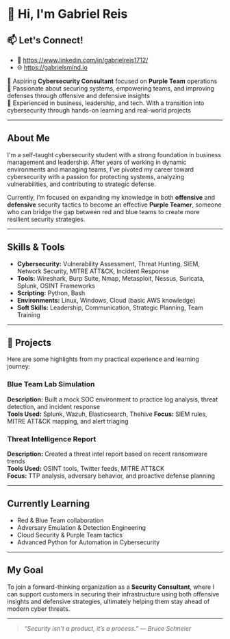 # 👋 Hi, I'm Gabriel Reis

## 📫 Let's Connect!

- 💼 https://www.linkedin.com/in/gabrielreis1712/
- 🌐 https://gabrielsmind.io


🎯 Aspiring **Cybersecurity Consultant** focused on **Purple Team** operations  
🔐 Passionate about securing systems, empowering teams, and improving defenses through offensive and defensive insights  
💼 Experienced in business, leadership, and tech. With a transition into cybersecurity through hands-on learning and real-world projects  

---

## About Me

I'm a self-taught cybersecurity student with a strong foundation in business management and leadership. After years of working in dynamic environments and managing teams, I’ve pivoted my career toward cybersecurity with a passion for protecting systems, analyzing vulnerabilities, and contributing to strategic defense.

Currently, I’m focused on expanding my knowledge in both **offensive** and **defensive** security tactics to become an effective **Purple Teamer**, someone who can bridge the gap between red and blue teams to create more resilient security strategies.

---

## Skills & Tools

- **Cybersecurity:** Vulnerability Assessment, Threat Hunting, SIEM, Network Security, MITRE ATT&CK, Incident Response
- **Tools:** Wireshark, Burp Suite, Nmap, Metasploit, Nessus, Suricata, Splunk, OSINT Frameworks
- **Scripting:** Python, Bash
- **Environments:** Linux, Windows, Cloud (basic AWS knowledge)
- **Soft Skills:** Leadership, Communication, Strategic Planning, Team Training

---

## 🚧 Projects

Here are some highlights from my practical experience and learning journey:

### Blue Team Lab Simulation
**Description:** Built a mock SOC environment to practice log analysis, threat detection, and incident response  
**Tools Used:** Splunk, Wazuh, Elasticsearch, Thehive 
**Focus:** SIEM rules, MITRE ATT&CK mapping, and alert triaging

### Threat Intelligence Report
**Description:** Created a threat intel report based on recent ransomware trends  
**Tools Used:** OSINT tools, Twitter feeds, MITRE ATT&CK  
**Focus:** TTP analysis, adversary behavior, and proactive defense planning

---

## Currently Learning

- Red & Blue Team collaboration
- Adversary Emulation & Detection Engineering
- Cloud Security & Purple Team tactics
- Advanced Python for Automation in Cybersecurity

---

## My Goal

To join a forward-thinking organization as a **Security Consultant**, where I can support customers in securing their infrastructure using both offensive insights and defensive strategies, ultimately helping them stay ahead of modern cyber threats.


---

> _“Security isn’t a product, it’s a process.” — Bruce Schneier_


